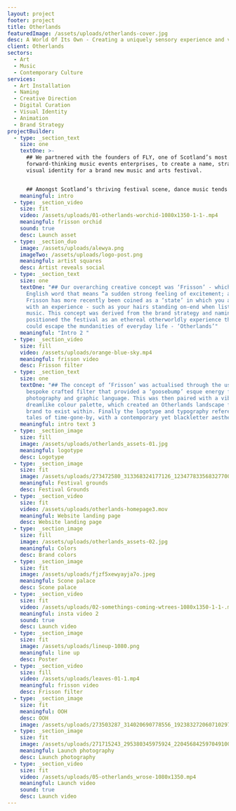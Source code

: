 ```yaml
---
layout: project
footer: project
title: Otherlands
featuredImage: /assets/uploads/otherlands-cover.jpg
desc: A World Of Its Own - Creating a uniquely sensory experience and visual identity
client: Otherlands
sectors:
  - Art
  - Music
  - Contemporary Culture
services:
  - Art Installation
  - Naming
  - Creative Direction
  - Digital Curation
  - Visual Identity
  - Animation
  - Brand Strategy
projectBuilder:
  - type: _section_text
    size: one
    textOne: >-
      ## We partnered with the founders of FLY, one of Scotland’s most
      forward-thinking music events enterprises, to create a name, strategy and
      visual identity for a brand new music and arts festival. 


      ## Amongst Scotland’s thriving festival scene, dance music tends to be the prevailing category, however, there is clear ‘white space’ when it comes to offerings of a more experiential nature. This is what FLY wanted to create - a festival for the ‘alternative’ listener to come and experience music and art, not just to listen and view it.
    meaningful: intro
  - type: _section_video
    size: fit
    video: /assets/uploads/01-otherlands-worchid-1080x1350-1-1-.mp4
    meaningful: frisson orchid
    sound: true
    desc: Launch asset
  - type: _section_duo
    image: /assets/uploads/alewya.png
    imageTwo: /assets/uploads/logo-post.png
    meaningful: artist squares
    desc: Artist reveals social
  - type: _section_text
    size: one
    textOne: "## Our overarching creative concept was ‘Frisson’ - which is an old
      English word that means “a sudden strong feeling of excitement; a thrill”.
      Frisson has more recently been coined as a ‘state’ in which you are at one
      with an experience - such as your hairs standing on-end when listening to
      music. This concept was derived from the brand strategy and naming, which
      positioned the festival as an ethereal otherworldly experience that one
      could escape the mundanities of everyday life - ‘Otherlands’"
    meaningful: "Intro 2 "
  - type: _section_video
    size: fill
    video: /assets/uploads/orange-blue-sky.mp4
    meaningful: frisson video
    desc: Frisson filter
  - type: _section_text
    size: one
    textOne: "## The concept of ‘Frisson’ was actualised through the use of a
      bespoke crafted filter that provided a ‘goosebump’ esque energy for all
      photography and graphic language. This was then paired with a vibrant yet
      dreamlike colour palette, which created an Otherlands landscape for the
      brand to exist within. Finally the logotype and typography referenced
      tales of time-gone-by, with a contemporary yet blackletter aesthetic."
    meaningful: intro text 3
  - type: _section_image
    size: fill
    image: /assets/uploads/otherlands_assets-01.jpg
    meaningful: logotype
    desc: Logotype
  - type: _section_image
    size: fit
    image: /assets/uploads/273472580_313368324177126_1234778335683277001_n.jpeg
    meaningful: Festival grounds
    desc: Festival Grounds
  - type: _section_video
    size: fit
    video: /assets/uploads/otherlands-homepage3.mov
    meaningful: Website landing page
    desc: Website landing page
  - type: _section_image
    size: fill
    image: /assets/uploads/otherlands_assets-02.jpg
    meaningful: Colors
    desc: Brand colors
  - type: _section_image
    size: fit
    image: /assets/uploads/fjzf5xewyayja7o.jpeg
    meaningful: Scone palace
    desc: Scone palace
  - type: _section_video
    size: fit
    video: /assets/uploads/02-somethings-coming-wtrees-1080x1350-1-1-.mp4
    meaningful: insta video 2
    sound: true
    desc: Launch video
  - type: _section_image
    size: fit
    image: /assets/uploads/lineup-1080.png
    meaningful: line up
    desc: Poster
  - type: _section_video
    size: fill
    video: /assets/uploads/leaves-01-1.mp4
    meaningful: frisson video
    desc: Frisson filter
  - type: _section_image
    size: fit
    meaningful: OOH
    desc: OOH
    image: /assets/uploads/273503287_314020690778556_1923832720607102977_n.jpeg
  - type: _section_image
    size: fit
    image: /assets/uploads/271715243_295380345975924_2204568425970491009_n.jpeg
    meaningful: Launch photography
    desc: Launch photography
  - type: _section_video
    size: fit
    video: /assets/uploads/05-otherlands_wrose-1080x1350.mp4
    meaningful: Launch video
    sound: true
    desc: Launch video
---
```

